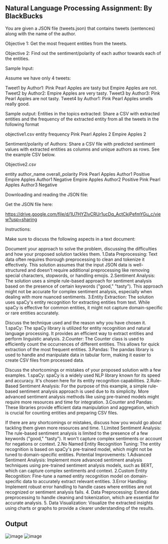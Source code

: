 ## Natural Language Processing Assignment: By BlackBucks 

You are given a JSON file (tweets.json) that contains tweets (sentences) along with the name of the author.

Objective 1: Get the most frequent entities from the tweets.

Objective 2: Find out the sentiment/polarity of each author towards each of the entities.

Sample Input:

Assume we have only 4 tweets:

Tweet1 by Author1: Pink Pearl Apples are tasty but Empire Apples are not.
Tweet2 by Author2: Empire Apples are very tasty.
Tweet3 by Author3: Pink Pearl Apples are not tasty.
Tweet4 by Author1: Pink Pearl Apples smells really good.

Sample output:
Entities in the topics extracted: Share a CSV with extracted entities and the frequency of the  extracted entity from all the tweets in the following format

objective1.csv
entity frequency
Pink Pearl Apples 2
Empire Apples 2

Sentiment/polarity of Authors: Share a CSV file with predicted sentiment values with extracted entities as columns and unique authors as rows. See the example CSV below.

Objective2.csv

entity author_name overall_polarity
Pink Pearl Apples Author1 Positive
Empire Apples Author1 Negative
Empire Apples Author2 Positive
Pink Pearl Apples Author3 Negative

Downloading and reading the JSON file:

Get the JSON file here: 

https://drive.google.com/file/d/1U7HYZlvCRUr1ucDq_ActCkjPefmYGu_c/view?usp=sharing

Instructions:

Make sure to discuss the following aspects in a text document:

Document your approach to solve the problem, discussing the difficulties and how your proposed solution tackles them.
1.Data Preprocessing: 
Text data often requires thorough preprocessing to clean and tokenize it effectively. This solution assumes that the input JSON data is well-structured and doesn't require additional preprocessing like removing special characters, stopwords, or handling emojis.
2.Sentiment Analysis: 
The solution uses a simple rule-based approach for sentiment analysis based on the presence of certain keywords ("good," "tasty"). This approach might not be accurate for complex sentiment analysis, especially when dealing with more nuanced sentiments.
3.Entity Extraction: 
The solution uses spaCy's entity recognition for extracting entities from text. While spaCy is effective for common entities, it might not capture domain-specific or rare entities accurately.

Discuss the technique used and the reason why you have chosen it.
1.spaCy: The spaCy library is utilized for entity recognition and natural language processing. It provides an efficient way to extract entities and perform linguistic analysis.
2.Counter: The Counter class is used to efficiently count the occurrences of different entities. This allows for quick extraction of the most frequent entities.
3.Pandas: The pandas library is used to handle and manipulate data in tabular form, making it easier to create CSV files from processed data.

Discuss the shortcomings or mistakes of your proposed solution with a few examples.
1.spaCy: spaCy is a widely used NLP library known for its speed and accuracy. It's chosen here for its entity recognition capabilities.
2.Rule-Based Sentiment Analysis: For the purpose of this example, a simple rule-based sentiment analysis approach is used due to its simplicity. More advanced sentiment analysis methods like using pre-trained models might require more resources and time for integration.
3.Counter and Pandas: These libraries provide efficient data manipulation and aggregation, which is crucial for counting entities and preparing CSV files.

If there are any shortcomings or mistakes, discuss how you would go about tackling them given more resources and time.
1.Limited Sentiment Analysis: The rule-based sentiment analysis is limited to the presence of a few keywords ("good," "tasty"). It won't capture complex sentiments or account for negations or context.
2.No Named Entity Recognition Tuning: The entity recognition is based on spaCy's pre-trained model, which might not be tuned to domain-specific entities.
Potential Improvements:
1.Advanced Sentiment Analysis: Implement more advanced sentiment analysis techniques using pre-trained sentiment analysis models, such as BERT, which can capture complex sentiments and context.
2.Custom Entity Recognition: Fine-tune a named entity recognition model on domain-specific data to accurately extract relevant entities.
3.Error Handling: Implement robust error handling to handle cases where entities are not recognized or sentiment analysis fails.
4.	Data Preprocessing: Extend data preprocessing to handle cleaning and tokenization, which are essential for accurate analysis.
5.	Data Visualization: Visualize the extracted insights using charts or graphs to provide a clearer understanding of the results.



## Output
![image](https://github.com/Deepthi9kankanala/NLP/assets/85917308/54a63a2a-2aac-4e6b-a5d9-beff840c615c)
![image](https://github.com/Deepthi9kankanala/NLP/assets/85917308/7d5ce272-d41d-443c-bc9c-a2244c879c83)


